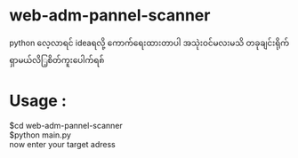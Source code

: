 # web-adm-pannel-scanner
python လေ့လာရင် ideaရလို့ ကောက်ရေးထားတာပါ 
အသုဲးဝင်မလးမသိ တခုချင်းရိုက်ရှာမယ်လိြ့စိတ်ကူးပေါက်ရ၈် <br />
<h1>Usage :</h1>
  $cd web-adm-pannel-scanner<br />
  $python main.py<br />
     now enter your target adress
